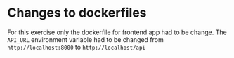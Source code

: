 # Changes to dockerfiles

For this exercise only the dockerfile for frontend app had to be change. The `API_URL` environment variable had to be changed 
from `http://localhost:8000` to `http://localhost/api`
